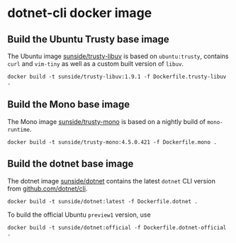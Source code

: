 # dotnet-cli docker image

## Build the Ubuntu Trusty base image

The Ubuntu image [sunside/trusty-libuv](https://hub.docker.com/r/sunside/trusty-libuv/) is based on `ubuntu:trusty`, contains `curl` and `vim-tiny` as well as a custom built version of `libuv`. 

```
docker build -t sunside/trusty-libuv:1.9.1 -f Dockerfile.trusty-libuv .
```

## Build the Mono base image

The Mono image [sunside/trusty-mono](https://hub.docker.com/r/sunside/trusty-mono/) is based on a nightly build of `mono-runtime`.

```
docker build -t sunside/trusty-mono:4.5.0.421 -f Dockerfile.mono .
```

## Build the dotnet base image

The dotnet image [sunside/dotnet](https://hub.docker.com/r/sunside/dotnet/) contains the latest  `dotnet` CLI version from [github.com/dotnet/cli](https://github.com/dotnet/cli).

```
docker build -t sunside/dotnet:latest -f Dockerfile.dotnet .
```

To build the official Ubuntu `preview1` version, use

```
docker build -t sunside/dotnet:official -f Dockerfile.dotnet-official .
```
